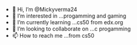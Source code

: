 - 👋 Hi, I’m @Mickyverma24
- 👀 I’m interested in ...progamming and gaming
- 🌱 I’m currently learning ...cs50 from edx.org
- 💞️ I’m looking to collaborate on ...c progamming 
- 📫 How to reach me ...from cs50

<!---
Mickyverma24/Mickyverma24 is a ✨ special ✨ repository because its `README.md` (this file) appears on your GitHub profile.
You can click the Preview link to take a look at your changes.
--->
